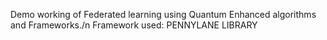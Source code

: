 Demo working of Federated learning using Quantum Enhanced algorithms and Frameworks./n
Framework used: PENNYLANE LIBRARY
